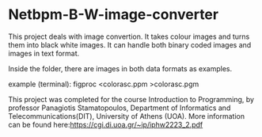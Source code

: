 # Netbpm-B-W-image-converter

This project deals with image convertion. It takes colour images and turns them into black white images. It can handle both binary coded images and images in text format. 

Inside the folder, there are images in both data formats as examples.

example (terminal):
figproc <colorasc.ppm >colorasc.pgm


This project was completed for the course Introduction to Programming, by professor Panagiotis Stamatopoulos, Department of Informatics and Telecommunications(DIT), University of Athens (UOA). More information can be found here:https://cgi.di.uoa.gr/~ip/iphw2223_2.pdf
